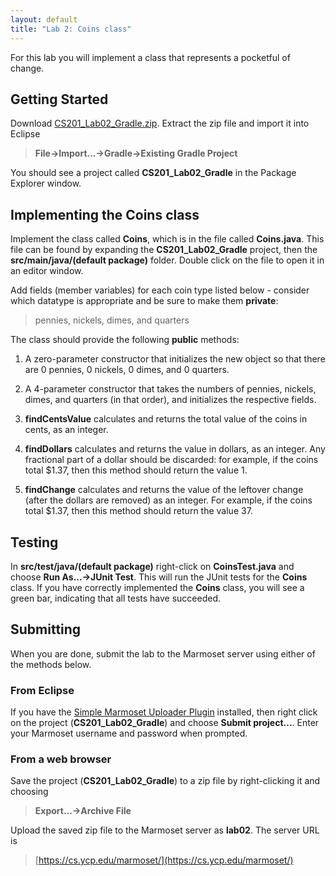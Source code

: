 ```yaml
---
layout: default
title: "Lab 2: Coins class"
---
```


For this lab you will implement a class that represents a pocketful of change.

## Getting Started

Download [CS201\_Lab02\_Gradle.zip](CS201_Lab02_Gradle.zip). Extract the zip file and import it into Eclipse

> **File&rarr;Import...&rarr;Gradle&rarr;Existing Gradle Project**

You should see a project called **CS201\_Lab02\_Gradle** in the Package Explorer window.

## Implementing the Coins class

Implement the class called **Coins**, which is in the file called **Coins.java**. This file can be found by expanding the **CS201\_Lab02\_Gradle** project, then the **src/main/java/(default package)** folder. Double click on the file to open it in an editor window.

Add fields (member variables) for each coin type listed below - consider which datatype is appropriate and be sure to make them **private**:

> pennies, nickels, dimes, and quarters

The class should provide the following **public** methods:

1.  A zero-parameter constructor that initializes the new object so that there are 0 pennies, 0 nickels, 0 dimes, and 0 quarters.

2.  A 4-parameter constructor that takes the numbers of pennies, nickels, dimes, and quarters (in that order), and initializes the respective fields.

3.  **findCentsValue** calculates and returns the total value of the coins in cents, as an integer.

4.  **findDollars** calculates and returns the value in dollars, as an integer. Any fractional part of a dollar should be discarded: for example, if the coins total $1.37, then this method should return the value 1.

5.  **findChange** calculates and returns the value of the leftover change (after the dollars are removed) as an integer. For example, if the coins total $1.37, then this method should return the value 37.

## Testing

In **src/test/java/(default package)** right-click on **CoinsTest.java** and choose **Run As...&rarr;JUnit Test**. This will run the JUnit tests for the **Coins** class. If you have correctly implemented the **Coins** class, you will see a green bar, indicating that all tests have succeeded.

## Submitting

When you are done, submit the lab to the Marmoset server using either of the methods below.

### From Eclipse

If you have the [Simple Marmoset Uploader Plugin](../resources.html) installed, then right click on the project (**CS201\_Lab02\_Gradle**) and choose **Submit project...**. Enter your Marmoset username and password when prompted.

### From a web browser

Save the project (**CS201\_Lab02\_Gradle**) to a zip file by right-clicking it and choosing

> **Export...&rarr;Archive File**

Upload the saved zip file to the Marmoset server as **lab02**. The server URL is

> [https://cs.ycp.edu/marmoset/](https://cs.ycp.edu/marmoset/)
